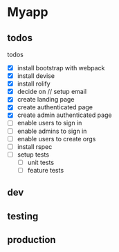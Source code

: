 # Myapp

## todos
todos
- [x] install bootstrap with webpack
- [x] install devise
- [x] install rolify
- [x] decide on // setup email
- [x] create landing page
- [x] create authenticated page
- [x] create admin authenticated page
- [ ] enable users to sign in
- [ ] enable admins to sign in
- [ ] enable users to create orgs
- [ ] install rspec
- [ ] setup tests
  - [ ] unit tests
  - [ ] feature tests

## dev

## testing

## production
